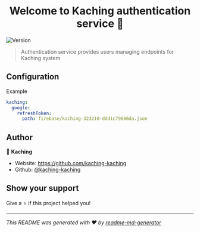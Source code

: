 <h1 align="center">Welcome to Kaching authentication service 👋</h1>
<p>
  <img alt="Version" src="https://img.shields.io/badge/version-0.0.1-blue.svg?cacheSeconds=2592000" />
</p>

> Authentication service provides users managing endpoints for Kaching system

## Configuration
Example
```yaml
kaching:
  google:
    refreshToken:
      path: firebase/kaching-323210-ddd1c79606da.json
```

## Author

👤 **Kaching**

* Website: https://github.com/kaching-kaching
* Github: [@kaching-kaching](https://github.com/kaching-kaching)

## Show your support

Give a ⭐️ if this project helped you!

***
_This README was generated with ❤️ by [readme-md-generator](https://github.com/kefranabg/readme-md-generator)_